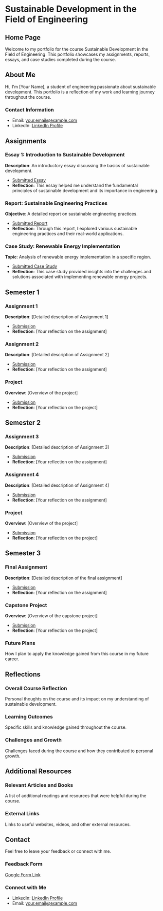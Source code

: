 # Sustainable Development in the Field of Engineering

## Home Page
Welcome to my portfolio for the course Sustainable Development in the Field of Engineering. This portfolio showcases my assignments, reports, essays, and case studies completed during the course.

## About Me
Hi, I'm [Your Name], a student of engineering passionate about sustainable development. This portfolio is a reflection of my work and learning journey throughout the course.

### Contact Information
- Email: your.email@example.com
- LinkedIn: [LinkedIn Profile](https://www.linkedin.com)

## Assignments

### Essay 1: Introduction to Sustainable Development
**Description**: An introductory essay discussing the basics of sustainable development.
- [Submitted Essay](link-to-essay)
- **Reflection**: This essay helped me understand the fundamental principles of sustainable development and its importance in engineering.

### Report: Sustainable Engineering Practices
**Objective**: A detailed report on sustainable engineering practices.
- [Submitted Report](link-to-report)
- **Reflection**: Through this report, I explored various sustainable engineering practices and their real-world applications.

### Case Study: Renewable Energy Implementation
**Topic**: Analysis of renewable energy implementation in a specific region.
- [Submitted Case Study](link-to-case-study)
- **Reflection**: This case study provided insights into the challenges and solutions associated with implementing renewable energy projects.

## Semester 1

### Assignment 1
**Description**: [Detailed description of Assignment 1]
- [Submission](link-to-assignment1)
- **Reflection**: [Your reflection on the assignment]

### Assignment 2
**Description**: [Detailed description of Assignment 2]
- [Submission](link-to-assignment2)
- **Reflection**: [Your reflection on the assignment]

### Project
**Overview**: [Overview of the project]
- [Submission](link-to-project)
- **Reflection**: [Your reflection on the project]

## Semester 2

### Assignment 3
**Description**: [Detailed description of Assignment 3]
- [Submission](link-to-assignment3)
- **Reflection**: [Your reflection on the assignment]

### Assignment 4
**Description**: [Detailed description of Assignment 4]
- [Submission](link-to-assignment4)
- **Reflection**: [Your reflection on the assignment]

### Project
**Overview**: [Overview of the project]
- [Submission](link-to-project)
- **Reflection**: [Your reflection on the project]

## Semester 3

### Final Assignment
**Description**: [Detailed description of the final assignment]
- [Submission](link-to-final-assignment)
- **Reflection**: [Your reflection on the assignment]

### Capstone Project
**Overview**: [Overview of the capstone project]
- [Submission](link-to-capstone-project)
- **Reflection**: [Your reflection on the project]

### Future Plans
How I plan to apply the knowledge gained from this course in my future career.

## Reflections

### Overall Course Reflection
Personal thoughts on the course and its impact on my understanding of sustainable development.

### Learning Outcomes
Specific skills and knowledge gained throughout the course.

### Challenges and Growth
Challenges faced during the course and how they contributed to personal growth.

## Additional Resources

### Relevant Articles and Books
A list of additional readings and resources that were helpful during the course.

### External Links
Links to useful websites, videos, and other external resources.

## Contact
Feel free to leave your feedback or connect with me.

### Feedback Form
[Google Form Link](link-to-google-form)

### Connect with Me
- LinkedIn: [LinkedIn Profile](https://www.linkedin.com)
- Email: your.email@example.com
